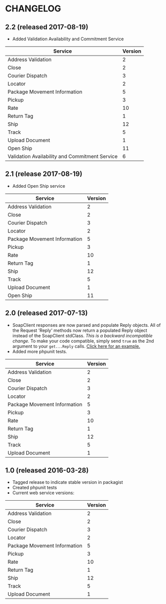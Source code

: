# CHANGELOG

## 2.2 (released 2017-08-19)
- Added Validation Availability and Commitment Service

|Service|Version|
|---|---|
|Address Validation|2|
|Close|2|
|Courier Dispatch|3|
|Locator|2|
|Package Movement Information|5|
|Pickup|3|
|Rate|10|
|Return Tag|1|
|Ship|12|
|Track|5|
|Upload Document|1|
|Open Ship|11|
|Validation Availability and Commitment Service|6|

## 2.1 (release 2017-08-19)
- Added Open Ship service

|Service|Version|
|---|---|
|Address Validation|2|
|Close|2|
|Courier Dispatch|3|
|Locator|2|
|Package Movement Information|5|
|Pickup|3|
|Rate|10|
|Return Tag|1|
|Ship|12|
|Track|5|
|Upload Document|1|
|Open Ship|11|
  

## 2.0 (released 2017-07-13)

- SoapClient responses are now parsed and populate Reply objects. All of the Request 'Reply' methods now return a populated Reply object instead of the SoapClient stdClass.  *This is a backward incompatible change.* To make your code compatible, simply send `true` as the 2nd argument to your `get...Reply` calls. [Click here for an example.](src/FedEx/RateService/Request.php#L27)   
- Added more phpunit tests.

|Service|Version|
|---|---|
|Address Validation|2|
|Close|2|
|Courier Dispatch|3|
|Locator|2|
|Package Movement Information|5|
|Pickup|3|
|Rate|10|
|Return Tag|1|
|Ship|12|
|Track|5|
|Upload Document|1|
  

## 1.0 (released 2016-03-28)

- Tagged release to indicate stable version in packagist
- Created phpunit tests
- Current web service versions:

|Service|Version|
|---|---|
|Address Validation|2|
|Close|2|
|Courier Dispatch|3|
|Locator|2|
|Package Movement Information|5|
|Pickup|3|
|Rate|10|
|Return Tag|1|
|Ship|12|
|Track|5|
|Upload Document|1|
  
